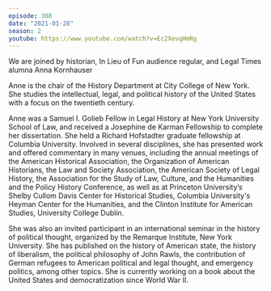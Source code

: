 ```yaml
---
episode: 308
date: "2021-01-28"
season: 2
youtube: https://www.youtube.com/watch?v=Ec2XevqHmRg
---
```

We are joined by historian, In Lieu of Fun audience regular, and Legal Times alumna Anna Kornhauser

Anne is the chair of the History Department at City College of New York.  She studies the intellectual, legal, and political history of the United States with a focus on the twentieth century.

Anne was a Samuel I. Golieb Fellow in Legal History at New York University School of Law, and received a Josephine de Karman Fellowship to complete her dissertation. She held a Richard Hofstadter graduate fellowship at Columbia University. Involved in several disciplines, she has presented work and offered commentary in many venues, including the annual meetings of the American Historical Association, the Organization of American Historians, the Law and Society Association, the American Society of Legal History, the Association for the Study of Law, Culture, and the Humanities and the Policy History Conference, as well as at Princeton University’s Shelby Cullom Davis Center for Historical Studies, Columbia University's Heyman Center for the Humanities, and the Clinton Institute for American Studies, University College Dublin.

She was also an invited participant in an international seminar in the history of political thought, organized by the Remarque Institute, New York University. She has published on the history of American state, the history of liberalism, the political philosophy of John Rawls, the contribution of German refugees to American political and legal thought, and emergency politics, among other topics. She is currently working on a book about the United States and democratization since World War II.
